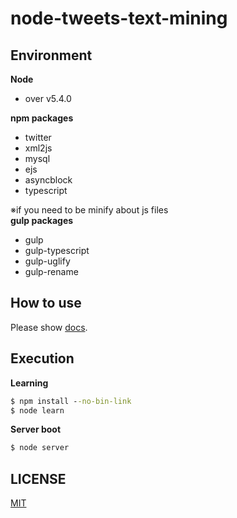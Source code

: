 # node-tweets-text-mining

## Environment
__Node__
- over v5.4.0

__npm packages__
- twitter
- xml2js
- mysql
- ejs
- asyncblock
- typescript

※if you need to be minify about js files  
__gulp packages__
- gulp
- gulp-typescript
- gulp-uglify
- gulp-rename


## How to use
Please show [docs](https://github.com/k-kuwahara/node-tweets-text-mining/blob/master/docs/).

## Execution
__Learning__
```cmd
$ npm install --no-bin-link
$ node learn
```

__Server boot__
```cmd
$ node server
```

## LICENSE
[MIT](https://github.com/k-kuwahara/node-tweets-text-mining/blob/master/LICENSE)
